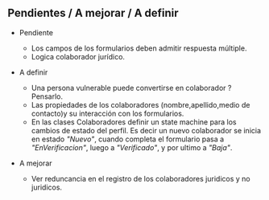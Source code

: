 ## Pendientes / A mejorar / A definir

- Pendiente
  - Los campos de los formularios deben admitir respuesta múltiple.
  - Logica colaborador jurídico.
- A definir
  - Una persona vulnerable puede convertirse en colaborador ? Pensarlo.
  - Las propiedades de los colaboradores (nombre,apellido,medio de contacto)y su interacción con los formularios.
  - En las clases Colaboradores definir un state machine para los cambios de estado del perfil.
  Es decir un nuevo colaborador se inicia en estado _"Nuevo"_, cuando completa el formulario pasa a _"EnVerificacion"_, luego a _"Verificado"_, y por ultimo a _"Baja"_.

- A mejorar
  - Ver reduncancia en el registro de los colaboradores juridicos y no juridicos.



